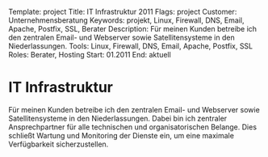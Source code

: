 Template: project
Title: IT Infrastruktur 2011
Flags: project
Customer: Unternehmensberatung
Keywords: projekt, Linux, Firewall, DNS, Email, Apache, Postfix, SSL, Berater
Description: Für meinen Kunden betreibe ich den zentralen Email- und Webserver sowie Satellitensysteme in den Niederlassungen.
Tools: Linux, Firewall, DNS, Email, Apache, Postfix, SSL
Roles: Berater, Hosting
Start: 01.2011
End: aktuell

# IT Infrastruktur

Für meinen Kunden betreibe ich den zentralen Email- und Webserver sowie Satellitensysteme in den Niederlassungen. Dabei bin ich zentraler Ansprechpartner für alle technischen und organisatorischen Belange. Dies schließt Wartung und Monitoring der Dienste ein, um eine maximale Verfügbarkeit sicherzustellen.
